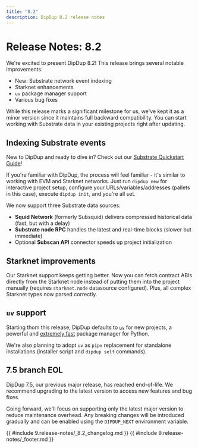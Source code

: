 ```yaml
---
title: "8.2"
description: DipDup 8.2 release notes
---
```


<!-- markdownlint-disable no-inline-html -->

# Release Notes: 8.2

We're excited to present DipDup 8.2! This release brings several notable improvements:

- New: Substrate network event indexing
- Starknet enhancements
- `uv` package manager support
- Various bug fixes

While this release marks a significant milestone for us, we've kept it as a minor version since it maintains full backward compatibility. You can start working with Substrate data in your existing projects right after updating.

## Indexing Substrate events

New to DipDup and ready to dive in? Check out our [Substrate Quickstart Guide](../0.quickstart-substrate.md)!

If you're familiar with DipDup, the process will feel familiar - it's similar to working with EVM and Starknet networks. Just run `dipdup new` for interactive project setup, configure your URLs/variables/addresses (pallets in this case), execute `dipdup init`, and you're all set.

We now support three Substrate data sources:

- **Squid Network** (formerly Subsquid) delivers compressed historical data (fast, but with a delay)
- **Substrate node RPC** handles the latest and real-time blocks (slower but immediate)
- Optional **Subscan API** connector speeds up project initialization

## Starknet improvements

Our Starknet support keeps getting better. Now you can fetch contract ABIs directly from the Starknet node instead of putting them into the project manually (requires `starknet.node` datasource configured). Plus, all complex Starknet types now parsed correctly.

## `uv` support

Starting thom this release, DipDup defaults to [`uv`](https://github.com/astral-sh/uv) for new projects, a powerful and [extremely fast](https://lincolnloop.github.io/python-package-manager-shootout/) package manager for Python.

We're also planning to adopt `uv` as `pipx` replacement for standalone installations (installer script and `dipdup self` commands).

## 7.5 branch EOL

DipDup 7.5, our previous major release, has reached end-of-life. We recommend upgrading to the latest version to access new features and bug fixes.

Going forward, we'll focus on supporting only the latest major version to reduce maintenance overhead. Any breaking changes will be introduced gradually and can be enabled using the `DIPDUP_NEXT` environment variable.


{{ #include 9.release-notes/_8.2_changelog.md }}
{{ #include 9.release-notes/_footer.md }}
